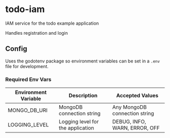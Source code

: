 # todo-iam
IAM service for the todo example application

Handles registration and login

## Config
Uses the godotenv package so environment variables can be set in a `.env` file for development.

### Required Env Vars
| Environment Variable | Description                           | Accepted Values               | 
|----------------------|---------------------------------------|-------------------------------|
| MONGO_DB_URI         | MongoDB connection string             | Any MongoDB connection string |
| LOGGING_LEVEL        | Logging level for the application     | DEBUG, INFO, WARN, ERROR, OFF |
